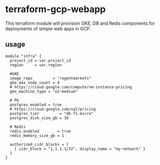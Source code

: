 # terraform-gcp-webapp
This terraform module will provision GKE, DB and Redis components for deployments of simple web apps in GCP.

## usage 


```hcl
module "infra" {
  project_id = var.project_id
  region     = var.region

  #GKE
  image_repo         = "regentmarkets"
  gke_max_node_count = 4
  # https://cloud.google.com/compute/vm-instance-pricing
  gke_machine_type = "e2-medium"

  # PG
  postgres_enabled = true
  # https://cloud.google.com/sql/pricing
  postgres_tier         = "db-f1-micro"
  postgres_disk_size_gb = 10

  # Redis
  redis_enabled        = true
  redis_memory_size_gb = 1

  authorized_cidr_blocks = [
    { cidr_block = "1.1.1.1/32", display_name = "my-network" }
  ]
}
```
